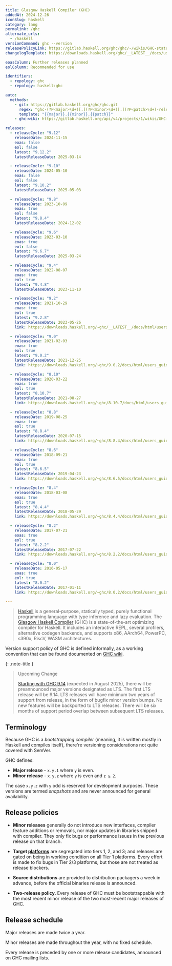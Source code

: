 ```yaml
---
title: Glasgow Haskell Compiler (GHC)
addedAt: 2024-12-26
iconSlug: haskell
category: lang
permalink: /ghc
alternate_urls:
  - /haskell
versionCommand: ghc --version
releasePolicyLink: https://gitlab.haskell.org/ghc/ghc/-/wikis/GHC-status
changelogTemplate: https://downloads.haskell.org/ghc/__LATEST__/docs/users_guide/__LATEST__-notes.html

eoasColumn: Further releases planned
eolColumn: Recommended for use

identifiers:
  - repology: ghc
  - repology: haskell:ghc

auto:
  methods:
    - git: https://gitlab.haskell.org/ghc/ghc.git
      regex: ^ghc-(?P<major>\d+)[.](?P<minor>\d+)[.](?P<patch>\d+)-release$
      template: "{{major}}.{{minor}}.{{patch}}"
    - ghc-wiki: https://gitlab.haskell.org/api/v4/projects/1/wikis/GHC-Status

releases:
  - releaseCycle: "9.12"
    releaseDate: 2024-11-15
    eoas: false
    eol: false
    latest: "9.12.2"
    latestReleaseDate: 2025-03-14

  - releaseCycle: "9.10"
    releaseDate: 2024-05-10
    eoas: false
    eol: false
    latest: "9.10.2"
    latestReleaseDate: 2025-05-03

  - releaseCycle: "9.8"
    releaseDate: 2023-10-09
    eoas: true
    eol: false
    latest: "9.8.4"
    latestReleaseDate: 2024-12-02

  - releaseCycle: "9.6"
    releaseDate: 2023-03-10
    eoas: true
    eol: false
    latest: "9.6.7"
    latestReleaseDate: 2025-03-24

  - releaseCycle: "9.4"
    releaseDate: 2022-08-07
    eoas: true
    eol: true
    latest: "9.4.8"
    latestReleaseDate: 2023-11-10

  - releaseCycle: "9.2"
    releaseDate: 2021-10-29
    eoas: true
    eol: true
    latest: "9.2.8"
    latestReleaseDate: 2023-05-26
    link: https://downloads.haskell.org/~ghc/__LATEST__/docs/html/users_guide/__LATEST__-notes.html

  - releaseCycle: "9.0"
    releaseDate: 2021-02-03
    eoas: true
    eol: true
    latest: "9.0.2"
    latestReleaseDate: 2021-12-25
    link: https://downloads.haskell.org/~ghc/9.0.2/docs/html/users_guide/9.0.2-notes.html

  - releaseCycle: "8.10"
    releaseDate: 2020-03-22
    eoas: true
    eol: true
    latest: "8.10.7"
    latestReleaseDate: 2021-08-27
    link: https://downloads.haskell.org/~ghc/8.10.7/docs/html/users_guide/8.10.7-notes.html

  - releaseCycle: "8.8"
    releaseDate: 2019-08-25
    eoas: true
    eol: true
    latest: "8.8.4"
    latestReleaseDate: 2020-07-15
    link: https://downloads.haskell.org/~ghc/8.8.4/docs/html/users_guide/8.8.4-notes.html

  - releaseCycle: "8.6"
    releaseDate: 2018-09-21
    eoas: true
    eol: true
    latest: "8.6.5"
    latestReleaseDate: 2019-04-23
    link: https://downloads.haskell.org/~ghc/8.6.5/docs/html/users_guide/8.6.5-notes.html

  - releaseCycle: "8.4"
    releaseDate: 2018-03-08
    eoas: true
    eol: true
    latest: "8.4.4"
    latestReleaseDate: 2018-05-29
    link: https://downloads.haskell.org/~ghc/8.4.4/docs/html/users_guide/8.4.4-notes.html

  - releaseCycle: "8.2"
    releaseDate: 2017-07-21
    eoas: true
    eol: true
    latest: "8.2.2"
    latestReleaseDate: 2017-07-22
    link: https://downloads.haskell.org/~ghc/8.2.2/docs/html/users_guide/8.2.2-notes.html

  - releaseCycle: "8.0"
    releaseDate: 2016-05-17
    eoas: true
    eol: true
    latest: "8.0.2"
    latestReleaseDate: 2017-01-11
    link: https://downloads.haskell.org/~ghc/8.0.2/docs/html/users_guide/8.0.2-notes.html

---
```


> [Haskell](https://www.haskell.org/) is a general-purpose, statically typed, purely functional
> programming language with type inference and lazy evaluation. The [Glasgow Haskell
> Compiler](https://www.haskell.org/ghc/) (GHC) is a state-of-the-art optimizing compiler for
> Haskell. It includes an interactive REPL, several profilers, alternative codegen backends, and
> supports x86, AArch64, PowerPC, s390x, RiscV, WASM architectures.

Version support policy of GHC is defined informally, as a working convention that can be found
documented on [GHC wiki](https://gitlab.haskell.org/ghc/ghc/-/wikis/working-conventions/releases).

{: .note-title }

> Upcoming Change
>
> [Starting with GHC 9.14](https://www.haskell.org/ghc/blog/20250702-ghc-release-schedules.html)
> (expected in August 2025), there will be preannounced major versions designated as LTS. The first
> LTS release will be 9.14. LTS releases will have minimum two years of support from release, in the
> form of bugfix minor version bumps. No new features will be backported to LTS releases. There will
> be six months of support period overlap between subsequent LTS releases.

## Terminology

Because GHC is a _bootstrapping compiler_ (meaning, it is written mostly in Haskell and compiles
itself), there're versioning considerations not quite covered with SemVer.

GHC defines:

- **Major release** - `x.y.1` where `y` is even.
- **Minor release** - `x.y.z` where `y` is even and `z ≥ 2`.

The case `x.y.z` with `y` odd is reserved for development purposes. These versions are termed
_snapshots_ and are never announced for general availability.

## Release policies

- **Minor releases** generally do not introduce new interfaces, compiler feature additions or
  removals, nor major updates in libraries shipped with compiler. They only fix bugs or performance
  issues in the previous release on that branch.

- **Target [platforms](https://gitlab.haskell.org/ghc/ghc/-/wikis/platforms)** are segregated into
  tiers 1, 2, and 3; and releases are gated on being in working condition on all Tier 1 platforms.
  Every effort is made to fix bugs in Tier 2/3 platforms, but those are not treated as release
  blockers.

- **Source distributions** are provided to distribution packagers a week in advance, before the official
  binaries release is announced.

- **Two-release policy**. Every release of GHC must be bootstrappable with the most recent minor
  release of the two most-recent major releases of GHC.

## Release schedule

Major releases are made twice a year.

Minor releases are made throughout the year, with no fixed schedule.

Every release is preceded by one or more release candidates, announced on GHC mailing lists.
